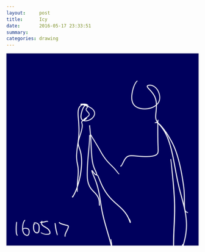 ```yaml
---
layout:     post
title:      Icy
date:       2016-05-17 23:33:51
summary:    
categories: drawing
---
```

![Icy](/images/diary/Icy.png "Let it be warmer.")
